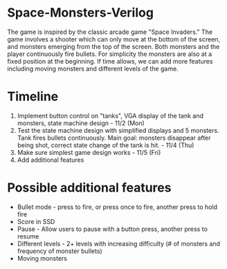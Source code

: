 ﻿# Space-Monsters-Verilog

The game is inspired by the classic arcade game "Space Invaders." The game involves a shooter which can only move at the bottom of the screen, and monsters emerging from the top of the screen. Both monsters and the player continuously fire bullets. For simplicity the monsters are also at a fixed position at the beginning. If time allows, we can add more features including moving monsters and different levels of the game.

# Timeline
1. Implement button control on "tanks", VGA display of the tank and monsters, state machine design - 11/2 (Mon)
2. Test the state machine design with simplified displays and 5 monsters. Tank fires bullets continuously. Main goal: monsters disappear after being shot, correct state change of the tank is hit. - 11/4 (Thu)
3. Make sure simplest game design works - 11/5 (Fri)
4. Add additional features

# Possible additional features
- Bullet mode - press to fire, or press once to fire, another press to hold fire
- Score in SSD
- Pause - Allow users to pause with a button press, another press to resume
- Different levels - 2+ levels with increasing difficulty (# of monsters and frequency of monster bullets)
- Moving monsters
